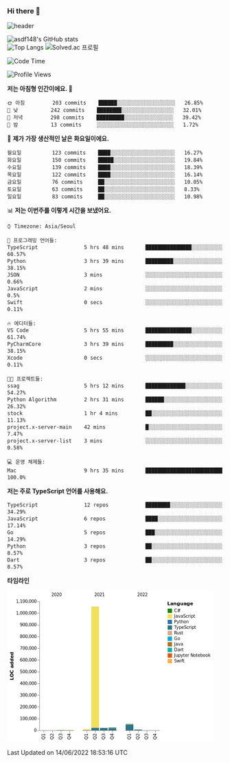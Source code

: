 ### Hi there 👋

![header](https://capsule-render.vercel.app/api?type=shark&color=gradient&height=300&section=header&text=asdf148&fontSize=90)

![asdf148's GitHub stats](https://github-readme-stats.vercel.app/api?username=asdf148&show_icons=true&theme=midnight-purple)<br>
![Top Langs](https://github-readme-stats.vercel.app/api/top-langs/?username=asdf148&layout=compact&theme=midnight-purple&langs_count=10)
![Solved.ac 프로필](http://mazassumnida.wtf/api/v2/generate_badge?boj=eldldk)

<!--
**asdf148/asdf148** is a ✨ _special_ ✨ repository because its `README.md` (this file) appears on your GitHub profile.

Here are some ideas to get you started:

- 🔭 I’m currently working on ...
- 🌱 I’m currently learning ...
- 👯 I’m looking to collaborate on ...
- 🤔 I’m looking for help with ...
- 💬 Ask me about ...
- 📫 How to reach me: ...
- 😄 Pronouns: ...
- ⚡ Fun fact: ...
-->

<!--START_SECTION:waka-->
![Code Time](http://img.shields.io/badge/Code%20Time-42%20hrs%2031%20mins-blue)

![Profile Views](http://img.shields.io/badge/Profile%20Views-2-blue)

**저는 아침형 인간이에요. 🐤** 

```text
🌞 아침         203 commits    ██████░░░░░░░░░░░░░░░░░░░   26.85% 
🌆 낮　         242 commits    ████████░░░░░░░░░░░░░░░░░   32.01% 
🌃 저녁         298 commits    █████████░░░░░░░░░░░░░░░░   39.42% 
🌙 밤　         13 commits     ░░░░░░░░░░░░░░░░░░░░░░░░░   1.72%

```
📅 **제가 가장 생산적인 날은 화요일이에요.** 

```text
월요일          123 commits    ████░░░░░░░░░░░░░░░░░░░░░   16.27% 
화요일          150 commits    █████░░░░░░░░░░░░░░░░░░░░   19.84% 
수요일          139 commits    ████░░░░░░░░░░░░░░░░░░░░░   18.39% 
목요일          122 commits    ████░░░░░░░░░░░░░░░░░░░░░   16.14% 
금요일          76 commits     ██░░░░░░░░░░░░░░░░░░░░░░░   10.05% 
토요일          63 commits     ██░░░░░░░░░░░░░░░░░░░░░░░   8.33% 
일요일          83 commits     ██░░░░░░░░░░░░░░░░░░░░░░░   10.98%

```


📊 **저는 이번주를 이렇게 시간을 보냈어요.** 

```text
⌚︎ Timezone: Asia/Seoul

💬 프로그래밍 언어들: 
TypeScript               5 hrs 48 mins       ███████████████░░░░░░░░░░   60.57% 
Python                   3 hrs 39 mins       █████████░░░░░░░░░░░░░░░░   38.15% 
JSON                     3 mins              ░░░░░░░░░░░░░░░░░░░░░░░░░   0.66% 
JavaScript               2 mins              ░░░░░░░░░░░░░░░░░░░░░░░░░   0.5% 
Swift                    0 secs              ░░░░░░░░░░░░░░░░░░░░░░░░░   0.11%

🔥 에디터들: 
VS Code                  5 hrs 55 mins       ███████████████░░░░░░░░░░   61.74% 
PyCharmCore              3 hrs 39 mins       █████████░░░░░░░░░░░░░░░░   38.15% 
Xcode                    0 secs              ░░░░░░░░░░░░░░░░░░░░░░░░░   0.11%

🐱‍💻 프로젝트들: 
ssag                     5 hrs 12 mins       █████████████░░░░░░░░░░░░   54.27% 
Python Algorithm         2 hrs 31 mins       ██████░░░░░░░░░░░░░░░░░░░   26.32% 
stock                    1 hr 4 mins         ██░░░░░░░░░░░░░░░░░░░░░░░   11.13% 
project.x-server-main    42 mins             █░░░░░░░░░░░░░░░░░░░░░░░░   7.47% 
project.x-server-list    3 mins              ░░░░░░░░░░░░░░░░░░░░░░░░░   0.58%

💻 운영 체제들: 
Mac                      9 hrs 35 mins       █████████████████████████   100.0%

```

**저는 주로 TypeScript 언어를 사용해요.** 

```text
TypeScript               12 repos            ████████░░░░░░░░░░░░░░░░░   34.29% 
JavaScript               6 repos             ████░░░░░░░░░░░░░░░░░░░░░   17.14% 
Go                       5 repos             ███░░░░░░░░░░░░░░░░░░░░░░   14.29% 
Python                   3 repos             ██░░░░░░░░░░░░░░░░░░░░░░░   8.57% 
Dart                     3 repos             ██░░░░░░░░░░░░░░░░░░░░░░░   8.57%

```


**타임라인**

![Chart not found](https://raw.githubusercontent.com/asdf148/asdf148/main/charts/bar_graph.png) 


 Last Updated on 14/06/2022 18:53:16 UTC
<!--END_SECTION:waka-->
